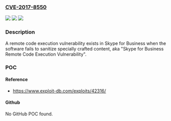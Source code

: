 ### [CVE-2017-8550](https://cve.mitre.org/cgi-bin/cvename.cgi?name=CVE-2017-8550)
![](https://img.shields.io/static/v1?label=Product&message=Skype%20for%20Business&color=blue)
![](https://img.shields.io/static/v1?label=Version&message=n%2Fa&color=blue)
![](https://img.shields.io/static/v1?label=Vulnerability&message=Remote%20Code%20Execution&color=brighgreen)

### Description

A remote code execution vulnerability exists in Skype for Business when the software fails to sanitize specially crafted content, aka "Skype for Business Remote Code Execution Vulnerability".

### POC

#### Reference
- https://www.exploit-db.com/exploits/42316/

#### Github
No GitHub POC found.

